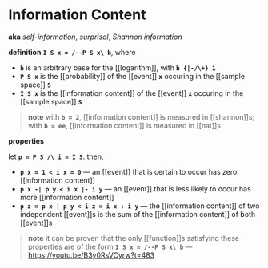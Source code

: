 # Information Content

**aka** _self-information_, _surprisal_, _Shannon information_

**definition** **`I S x = /--P S x\ b`**, where

- **`b`** is an arbitrary base for the [[logarithm]], with **`b {|-/\+} 1`**
- **`P S x`** is the [[probability]] of the [[event]] **`x`** occuring in the [[sample space]] **`S`**
- **`I S x`** is the [[information content]] of the [[event]] **`x`** occuring in the [[sample space]] **`S`**

> **note** with **`b = 2`**, [[information content]] is measured in [[shannon]]s; with **`b = ee`**, [[information content]] is measured in [[nat]]s

**properties**

let **`p = P S /\ i = I S`**. then,

- **`p x = 1 < i x = 0`** &mdash; an [[event]] that is certain to occur has zero [[information content]]
- **`p x -| p y < i x |- i y`** &mdash; an [[event]] that is less likely to occur has more [[information content]]
- **`p z = p x | p y < i z = i x : i y`** &mdash; the [[information content]] of two independent [[event]]s is the sum of the [[information content]] of both [[event]]s

> **note** it can be proven that the only [[function]]s satisfying these properties are of the form **`I S x = /--P S x\ b`** &mdash; <https://youtu.be/B3y0RsVCyrw?t=483>
